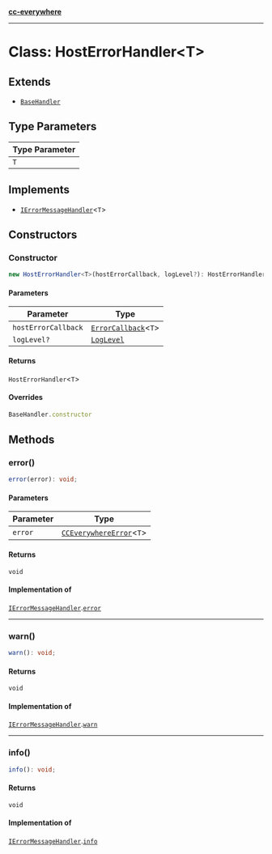 [**cc-everywhere**](../../../../../../index.md)

***

# Class: HostErrorHandler<T\>

## Extends

- [`BaseHandler`](../../base-handler/classes/base-handler.md)

## Type Parameters

| Type Parameter |
| ------ |
| `T` |

## Implements

- [`IErrorMessageHandler`](../../../i-error-message-handler/interfaces/i-error-message-handler.md)<`T`\>

## Constructors

### Constructor

```ts
new HostErrorHandler<T>(hostErrorCallback, logLevel?): HostErrorHandler<T>;
```

#### Parameters

| Parameter | Type |
| ------ | ------ |
| `hostErrorCallback` | [`ErrorCallback`](../../../cc-everywhere-error-types/type-aliases/error-callback.md)<`T`\> |
| `logLevel?` | [`LogLevel`](../../../cc-everywhere-error-types/enumerations/log-level.md) |

#### Returns

`HostErrorHandler`<`T`\>

#### Overrides

```ts
BaseHandler.constructor
```

## Methods

### error()

```ts
error(error): void;
```

#### Parameters

| Parameter | Type |
| ------ | ------ |
| `error` | [`CCEverywhereError`](../../../cc-everywhere-error/classes/cc-everywhere-error.md)<`T`\> |

#### Returns

`void`

#### Implementation of

[`IErrorMessageHandler`](../../../i-error-message-handler/interfaces/i-error-message-handler.md).[`error`](../../../i-error-message-handler/interfaces/i-error-message-handler.md#error)

***

### warn()

```ts
warn(): void;
```

#### Returns

`void`

#### Implementation of

[`IErrorMessageHandler`](../../../i-error-message-handler/interfaces/i-error-message-handler.md).[`warn`](../../../i-error-message-handler/interfaces/i-error-message-handler.md#warn)

***

### info()

```ts
info(): void;
```

#### Returns

`void`

#### Implementation of

[`IErrorMessageHandler`](../../../i-error-message-handler/interfaces/i-error-message-handler.md).[`info`](../../../i-error-message-handler/interfaces/i-error-message-handler.md#info)
